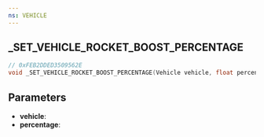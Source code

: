 ```yaml
---
ns: VEHICLE
---
```

## _SET_VEHICLE_ROCKET_BOOST_PERCENTAGE

```c
// 0xFEB2DDED3509562E
void _SET_VEHICLE_ROCKET_BOOST_PERCENTAGE(Vehicle vehicle, float percentage);
```


## Parameters
* **vehicle**: 
* **percentage**: 


